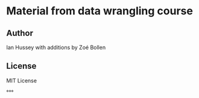 # Material from data wrangling course

## Author

Ian Hussey with additions by Zoé Bollen

## License 

MIT License

°°°
